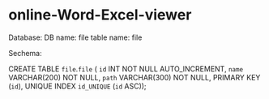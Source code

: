 # online-Word-Excel-viewer

Database:
DB name: file
table name: file

Sechema:

CREATE TABLE `file`.`file` (
  `id` INT NOT NULL AUTO_INCREMENT,
  `name` VARCHAR(200) NOT NULL,
  `path` VARCHAR(300) NOT NULL,
  PRIMARY KEY (`id`),
  UNIQUE INDEX `id_UNIQUE` (`id` ASC));
